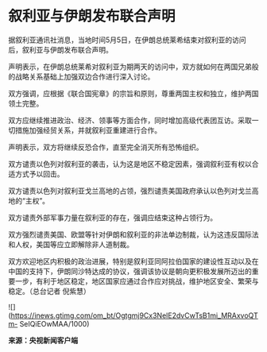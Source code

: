 # 叙利亚与伊朗发布联合声明

据叙利亚通讯社消息，当地时间5月5日，在伊朗总统莱希结束对叙利亚的访问后，叙利亚与伊朗发布联合声明。

声明表示，在伊朗总统莱希对叙利亚为期两天的访问中，双方就如何在两国兄弟般的战略关系基础上加强双边合作进行深入讨论。

双方强调，应根据《联合国宪章》的宗旨和原则，尊重两国主权和独立，维护两国领土完整。

双方应继续推进政治、经济、领事等方面合作，同时增加高级代表团互访。采取一切措施加强经贸关系，并就叙利亚重建进行合作。

声明表示，双方将继续反恐合作，直至完全消灭所有恐怖组织。

双方谴责以色列对叙利亚的袭击，认为这是地区不稳定因素，强调叙利亚有权以合适方式予以回击。

双方谴责以色列对叙利亚戈兰高地的占领，强烈谴责美国政府承认以色列对戈兰高地的“主权”。

双方谴责外部军事力量在叙利亚的存在，强调应结束这种占领行为。

双方强烈谴责美国、欧盟等针对伊朗和叙利亚的非法单边制裁，认为这违反国际法和人权，美国等应立即解除非人道制裁。

双方欢迎地区内积极的政治进展，特别是叙利亚同阿拉伯国家的建设性互动以及在中国的支持下，伊朗同沙特达成的协议，强调该协议是朝向更积极发展所迈出的重要一步，有利于地区稳定，地区国家应通过合作应对挑战，维护地区安全、繁荣与稳定。（总台记者
倪紫慧）

![](https://inews.gtimg.com/om_bt/Ogtgmj9Cx3NelE2dvCwTsB1mi_MRAxvoQTm-
SeIQiEOwMAA/1000)

**来源：央视新闻客户端**

